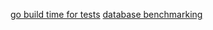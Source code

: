 [go build time for tests](https://blog.howardjohn.info/posts/go-build-times/#caching)
[database benchmarking](https://cube.dev/blog/dewitt-clause-or-can-you-benchmark-a-database)

